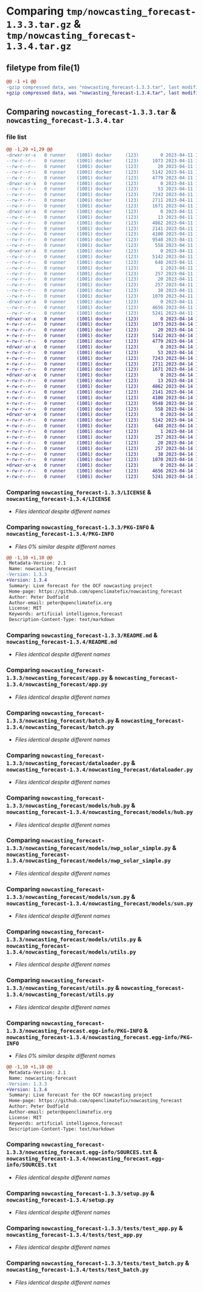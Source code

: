 # Comparing `tmp/nowcasting_forecast-1.3.3.tar.gz` & `tmp/nowcasting_forecast-1.3.4.tar.gz`

## filetype from file(1)

```diff
@@ -1 +1 @@
-gzip compressed data, was "nowcasting_forecast-1.3.3.tar", last modified: Tue Apr 11 15:00:35 2023, max compression
+gzip compressed data, was "nowcasting_forecast-1.3.4.tar", last modified: Fri Apr 14 15:23:22 2023, max compression
```

## Comparing `nowcasting_forecast-1.3.3.tar` & `nowcasting_forecast-1.3.4.tar`

### file list

```diff
@@ -1,29 +1,29 @@
-drwxr-xr-x   0 runner    (1001) docker     (123)        0 2023-04-11 15:00:35.716607 nowcasting_forecast-1.3.3/
--rw-r--r--   0 runner    (1001) docker     (123)     1073 2023-04-11 15:00:23.000000 nowcasting_forecast-1.3.3/LICENSE
--rw-r--r--   0 runner    (1001) docker     (123)       20 2023-04-11 15:00:23.000000 nowcasting_forecast-1.3.3/MANIFEST.in
--rw-r--r--   0 runner    (1001) docker     (123)     5142 2023-04-11 15:00:35.716607 nowcasting_forecast-1.3.3/PKG-INFO
--rw-r--r--   0 runner    (1001) docker     (123)     4779 2023-04-11 15:00:23.000000 nowcasting_forecast-1.3.3/README.md
-drwxr-xr-x   0 runner    (1001) docker     (123)        0 2023-04-11 15:00:35.712607 nowcasting_forecast-1.3.3/nowcasting_forecast/
--rw-r--r--   0 runner    (1001) docker     (123)       53 2023-04-11 15:00:23.000000 nowcasting_forecast-1.3.3/nowcasting_forecast/__init__.py
--rw-r--r--   0 runner    (1001) docker     (123)     7243 2023-04-11 15:00:23.000000 nowcasting_forecast-1.3.3/nowcasting_forecast/app.py
--rw-r--r--   0 runner    (1001) docker     (123)     2711 2023-04-11 15:00:23.000000 nowcasting_forecast-1.3.3/nowcasting_forecast/batch.py
--rw-r--r--   0 runner    (1001) docker     (123)     1671 2023-04-11 15:00:23.000000 nowcasting_forecast-1.3.3/nowcasting_forecast/dataloader.py
-drwxr-xr-x   0 runner    (1001) docker     (123)        0 2023-04-11 15:00:35.716607 nowcasting_forecast-1.3.3/nowcasting_forecast/models/
--rw-r--r--   0 runner    (1001) docker     (123)       13 2023-04-11 15:00:23.000000 nowcasting_forecast-1.3.3/nowcasting_forecast/models/__init__.py
--rw-r--r--   0 runner    (1001) docker     (123)     4862 2023-04-11 15:00:23.000000 nowcasting_forecast-1.3.3/nowcasting_forecast/models/hub.py
--rw-r--r--   0 runner    (1001) docker     (123)     2141 2023-04-11 15:00:23.000000 nowcasting_forecast-1.3.3/nowcasting_forecast/models/nwp_solar_simple.py
--rw-r--r--   0 runner    (1001) docker     (123)     4100 2023-04-11 15:00:23.000000 nowcasting_forecast-1.3.3/nowcasting_forecast/models/sun.py
--rw-r--r--   0 runner    (1001) docker     (123)     9548 2023-04-11 15:00:23.000000 nowcasting_forecast-1.3.3/nowcasting_forecast/models/utils.py
--rw-r--r--   0 runner    (1001) docker     (123)      558 2023-04-11 15:00:23.000000 nowcasting_forecast-1.3.3/nowcasting_forecast/utils.py
-drwxr-xr-x   0 runner    (1001) docker     (123)        0 2023-04-11 15:00:35.712607 nowcasting_forecast-1.3.3/nowcasting_forecast.egg-info/
--rw-r--r--   0 runner    (1001) docker     (123)     5142 2023-04-11 15:00:35.000000 nowcasting_forecast-1.3.3/nowcasting_forecast.egg-info/PKG-INFO
--rw-r--r--   0 runner    (1001) docker     (123)      648 2023-04-11 15:00:35.000000 nowcasting_forecast-1.3.3/nowcasting_forecast.egg-info/SOURCES.txt
--rw-r--r--   0 runner    (1001) docker     (123)        1 2023-04-11 15:00:35.000000 nowcasting_forecast-1.3.3/nowcasting_forecast.egg-info/dependency_links.txt
--rw-r--r--   0 runner    (1001) docker     (123)      257 2023-04-11 15:00:35.000000 nowcasting_forecast-1.3.3/nowcasting_forecast.egg-info/requires.txt
--rw-r--r--   0 runner    (1001) docker     (123)       20 2023-04-11 15:00:35.000000 nowcasting_forecast-1.3.3/nowcasting_forecast.egg-info/top_level.txt
--rw-r--r--   0 runner    (1001) docker     (123)      257 2023-04-11 15:00:23.000000 nowcasting_forecast-1.3.3/requirements.txt
--rw-r--r--   0 runner    (1001) docker     (123)       38 2023-04-11 15:00:35.716607 nowcasting_forecast-1.3.3/setup.cfg
--rw-r--r--   0 runner    (1001) docker     (123)     1070 2023-04-11 15:00:23.000000 nowcasting_forecast-1.3.3/setup.py
-drwxr-xr-x   0 runner    (1001) docker     (123)        0 2023-04-11 15:00:35.716607 nowcasting_forecast-1.3.3/tests/
--rw-r--r--   0 runner    (1001) docker     (123)     4656 2023-04-11 15:00:23.000000 nowcasting_forecast-1.3.3/tests/test_app.py
--rw-r--r--   0 runner    (1001) docker     (123)     5241 2023-04-11 15:00:23.000000 nowcasting_forecast-1.3.3/tests/test_batch.py
+drwxr-xr-x   0 runner    (1001) docker     (123)        0 2023-04-14 15:23:22.572342 nowcasting_forecast-1.3.4/
+-rw-r--r--   0 runner    (1001) docker     (123)     1073 2023-04-14 15:23:13.000000 nowcasting_forecast-1.3.4/LICENSE
+-rw-r--r--   0 runner    (1001) docker     (123)       20 2023-04-14 15:23:13.000000 nowcasting_forecast-1.3.4/MANIFEST.in
+-rw-r--r--   0 runner    (1001) docker     (123)     5142 2023-04-14 15:23:22.572342 nowcasting_forecast-1.3.4/PKG-INFO
+-rw-r--r--   0 runner    (1001) docker     (123)     4779 2023-04-14 15:23:13.000000 nowcasting_forecast-1.3.4/README.md
+drwxr-xr-x   0 runner    (1001) docker     (123)        0 2023-04-14 15:23:22.572342 nowcasting_forecast-1.3.4/nowcasting_forecast/
+-rw-r--r--   0 runner    (1001) docker     (123)       53 2023-04-14 15:23:13.000000 nowcasting_forecast-1.3.4/nowcasting_forecast/__init__.py
+-rw-r--r--   0 runner    (1001) docker     (123)     7243 2023-04-14 15:23:13.000000 nowcasting_forecast-1.3.4/nowcasting_forecast/app.py
+-rw-r--r--   0 runner    (1001) docker     (123)     2711 2023-04-14 15:23:13.000000 nowcasting_forecast-1.3.4/nowcasting_forecast/batch.py
+-rw-r--r--   0 runner    (1001) docker     (123)     1671 2023-04-14 15:23:13.000000 nowcasting_forecast-1.3.4/nowcasting_forecast/dataloader.py
+drwxr-xr-x   0 runner    (1001) docker     (123)        0 2023-04-14 15:23:22.572342 nowcasting_forecast-1.3.4/nowcasting_forecast/models/
+-rw-r--r--   0 runner    (1001) docker     (123)       13 2023-04-14 15:23:13.000000 nowcasting_forecast-1.3.4/nowcasting_forecast/models/__init__.py
+-rw-r--r--   0 runner    (1001) docker     (123)     4862 2023-04-14 15:23:13.000000 nowcasting_forecast-1.3.4/nowcasting_forecast/models/hub.py
+-rw-r--r--   0 runner    (1001) docker     (123)     2141 2023-04-14 15:23:13.000000 nowcasting_forecast-1.3.4/nowcasting_forecast/models/nwp_solar_simple.py
+-rw-r--r--   0 runner    (1001) docker     (123)     4100 2023-04-14 15:23:13.000000 nowcasting_forecast-1.3.4/nowcasting_forecast/models/sun.py
+-rw-r--r--   0 runner    (1001) docker     (123)     9548 2023-04-14 15:23:13.000000 nowcasting_forecast-1.3.4/nowcasting_forecast/models/utils.py
+-rw-r--r--   0 runner    (1001) docker     (123)      558 2023-04-14 15:23:13.000000 nowcasting_forecast-1.3.4/nowcasting_forecast/utils.py
+drwxr-xr-x   0 runner    (1001) docker     (123)        0 2023-04-14 15:23:22.572342 nowcasting_forecast-1.3.4/nowcasting_forecast.egg-info/
+-rw-r--r--   0 runner    (1001) docker     (123)     5142 2023-04-14 15:23:22.000000 nowcasting_forecast-1.3.4/nowcasting_forecast.egg-info/PKG-INFO
+-rw-r--r--   0 runner    (1001) docker     (123)      648 2023-04-14 15:23:22.000000 nowcasting_forecast-1.3.4/nowcasting_forecast.egg-info/SOURCES.txt
+-rw-r--r--   0 runner    (1001) docker     (123)        1 2023-04-14 15:23:22.000000 nowcasting_forecast-1.3.4/nowcasting_forecast.egg-info/dependency_links.txt
+-rw-r--r--   0 runner    (1001) docker     (123)      257 2023-04-14 15:23:22.000000 nowcasting_forecast-1.3.4/nowcasting_forecast.egg-info/requires.txt
+-rw-r--r--   0 runner    (1001) docker     (123)       20 2023-04-14 15:23:22.000000 nowcasting_forecast-1.3.4/nowcasting_forecast.egg-info/top_level.txt
+-rw-r--r--   0 runner    (1001) docker     (123)      257 2023-04-14 15:23:13.000000 nowcasting_forecast-1.3.4/requirements.txt
+-rw-r--r--   0 runner    (1001) docker     (123)       38 2023-04-14 15:23:22.572342 nowcasting_forecast-1.3.4/setup.cfg
+-rw-r--r--   0 runner    (1001) docker     (123)     1070 2023-04-14 15:23:13.000000 nowcasting_forecast-1.3.4/setup.py
+drwxr-xr-x   0 runner    (1001) docker     (123)        0 2023-04-14 15:23:22.572342 nowcasting_forecast-1.3.4/tests/
+-rw-r--r--   0 runner    (1001) docker     (123)     4656 2023-04-14 15:23:13.000000 nowcasting_forecast-1.3.4/tests/test_app.py
+-rw-r--r--   0 runner    (1001) docker     (123)     5241 2023-04-14 15:23:13.000000 nowcasting_forecast-1.3.4/tests/test_batch.py
```

### Comparing `nowcasting_forecast-1.3.3/LICENSE` & `nowcasting_forecast-1.3.4/LICENSE`

 * *Files identical despite different names*

### Comparing `nowcasting_forecast-1.3.3/PKG-INFO` & `nowcasting_forecast-1.3.4/PKG-INFO`

 * *Files 0% similar despite different names*

```diff
@@ -1,10 +1,10 @@
 Metadata-Version: 2.1
 Name: nowcasting_forecast
-Version: 1.3.3
+Version: 1.3.4
 Summary: Live forecast for the OCF nowcasting project
 Home-page: https://github.com/openclimatefix/nowcasting_forecast
 Author: Peter Dudfield
 Author-email: peter@openclimatefix.org
 License: MIT
 Keywords: artificial intelligence,forecast
 Description-Content-Type: text/markdown
```

### Comparing `nowcasting_forecast-1.3.3/README.md` & `nowcasting_forecast-1.3.4/README.md`

 * *Files identical despite different names*

### Comparing `nowcasting_forecast-1.3.3/nowcasting_forecast/app.py` & `nowcasting_forecast-1.3.4/nowcasting_forecast/app.py`

 * *Files identical despite different names*

### Comparing `nowcasting_forecast-1.3.3/nowcasting_forecast/batch.py` & `nowcasting_forecast-1.3.4/nowcasting_forecast/batch.py`

 * *Files identical despite different names*

### Comparing `nowcasting_forecast-1.3.3/nowcasting_forecast/dataloader.py` & `nowcasting_forecast-1.3.4/nowcasting_forecast/dataloader.py`

 * *Files identical despite different names*

### Comparing `nowcasting_forecast-1.3.3/nowcasting_forecast/models/hub.py` & `nowcasting_forecast-1.3.4/nowcasting_forecast/models/hub.py`

 * *Files identical despite different names*

### Comparing `nowcasting_forecast-1.3.3/nowcasting_forecast/models/nwp_solar_simple.py` & `nowcasting_forecast-1.3.4/nowcasting_forecast/models/nwp_solar_simple.py`

 * *Files identical despite different names*

### Comparing `nowcasting_forecast-1.3.3/nowcasting_forecast/models/sun.py` & `nowcasting_forecast-1.3.4/nowcasting_forecast/models/sun.py`

 * *Files identical despite different names*

### Comparing `nowcasting_forecast-1.3.3/nowcasting_forecast/models/utils.py` & `nowcasting_forecast-1.3.4/nowcasting_forecast/models/utils.py`

 * *Files identical despite different names*

### Comparing `nowcasting_forecast-1.3.3/nowcasting_forecast/utils.py` & `nowcasting_forecast-1.3.4/nowcasting_forecast/utils.py`

 * *Files identical despite different names*

### Comparing `nowcasting_forecast-1.3.3/nowcasting_forecast.egg-info/PKG-INFO` & `nowcasting_forecast-1.3.4/nowcasting_forecast.egg-info/PKG-INFO`

 * *Files 0% similar despite different names*

```diff
@@ -1,10 +1,10 @@
 Metadata-Version: 2.1
 Name: nowcasting-forecast
-Version: 1.3.3
+Version: 1.3.4
 Summary: Live forecast for the OCF nowcasting project
 Home-page: https://github.com/openclimatefix/nowcasting_forecast
 Author: Peter Dudfield
 Author-email: peter@openclimatefix.org
 License: MIT
 Keywords: artificial intelligence,forecast
 Description-Content-Type: text/markdown
```

### Comparing `nowcasting_forecast-1.3.3/nowcasting_forecast.egg-info/SOURCES.txt` & `nowcasting_forecast-1.3.4/nowcasting_forecast.egg-info/SOURCES.txt`

 * *Files identical despite different names*

### Comparing `nowcasting_forecast-1.3.3/setup.py` & `nowcasting_forecast-1.3.4/setup.py`

 * *Files identical despite different names*

### Comparing `nowcasting_forecast-1.3.3/tests/test_app.py` & `nowcasting_forecast-1.3.4/tests/test_app.py`

 * *Files identical despite different names*

### Comparing `nowcasting_forecast-1.3.3/tests/test_batch.py` & `nowcasting_forecast-1.3.4/tests/test_batch.py`

 * *Files identical despite different names*

